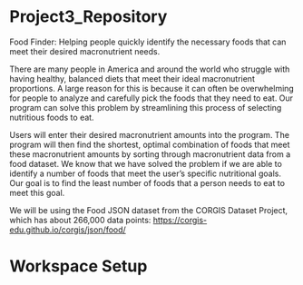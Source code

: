 # Project3_Repository
Food Finder: Helping people quickly identify the necessary foods that can meet their desired macronutrient needs.

There are many people in America and around the world who struggle with having healthy, balanced diets that meet their ideal macronutrient proportions. A large reason for this is because it can often be overwhelming for people to analyze and carefully pick the foods that they need to eat. Our program can solve this problem by streamlining this process of selecting nutritious foods to eat.

Users will enter their desired macronutrient amounts into the program. The program will then find the shortest, optimal combination of foods that meet these macronutrient amounts by sorting through macronutrient data from a food dataset. We know that we have solved the problem if we are able to identify a number of foods that meet the user’s specific nutritional goals. Our goal is to find the least number of foods that a person needs to eat to meet this goal.

We will be using the Food JSON dataset from the CORGIS Dataset Project, which has about 266,000 data points: https://corgis-edu.github.io/corgis/json/food/

# Workspace Setup
